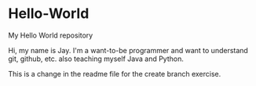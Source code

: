 # Hello-World
My Hello World repository

Hi, my name is Jay.  I'm a want-to-be programmer and want to understand git, github, etc. also teaching myself Java and Python.

This is a change in the readme file for the create branch exercise.

